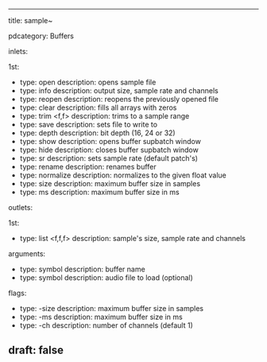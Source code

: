 --- 


title: sample~

pdcategory: Buffers

inlets:

  1st:
  - type: open <symbol>
    description: opens sample file
  - type: info
    description: output size, sample rate and channels
  - type: reopen
    description: reopens the previously opened file
  - type: clear
    description: fills all arrays with zeros
  - type: trim <f,f>
    description: trims to a sample range
  - type: save <symbol>
    description: sets file to write to
  - type: depth <f>
    description: bit depth (16, 24 or 32)
  - type: show
    description: opens buffer supbatch window
  - type: hide
    description: closes buffer supbatch window
  - type: sr <f>
    description: sets sample rate (default  patch's)
  - type: rename <symbol>
    description: renames buffer
  - type: normalize <f>
    description:  normalizes to the given float value
  - type: size <f>
    description: maximum buffer size in samples
  - type: ms <f>
    description: maximum buffer size in ms

outlets:

  1st:
  - type: list <f,f,f>
    description: sample's size, sample rate and channels

arguments:
  - type: symbol
    description: buffer name
  - type: symbol
    description: audio file to load (optional)



flags:
  - type: -size
    description: maximum buffer size in samples
  - type: -ms
    description: maximum buffer size in ms
  - type: -ch
    description: number of channels (default  1)

draft: false
---
